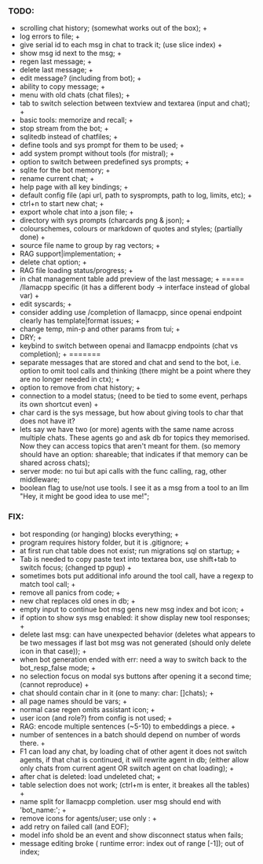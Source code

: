 ### TODO:
- scrolling chat history; (somewhat works out of the box); +
- log errors to file; +
- give serial id to each msg in chat to track it; (use slice index) +
- show msg id next to the msg; +
- regen last message; +
- delete last message; +
- edit message? (including from bot); +
- ability to copy message; +
- menu with old chats (chat files); +
- tab to switch selection between textview and textarea (input and chat); +
- basic tools: memorize and recall; +
- stop stream from the bot; +
- sqlitedb instead of chatfiles; +
- define tools and sys prompt for them to be used; +
- add system prompt without tools (for mistral); +
- option to switch between predefined sys prompts; +
- sqlite for the bot memory; +
- rename current chat; +
- help page with all key bindings; +
- default config file (api url, path to sysprompts, path to log, limits, etc); +
- ctrl+n to start new chat; +
- export whole chat into a json file; +
- directory with sys prompts (charcards png & json); +
- colourschemes, colours or markdown of quotes and styles; (partially done) +
- source file name to group by rag vectors; +
- RAG support|implementation; +
- delete chat option; +
- RAG file loading status/progress; +
- in chat management table add preview of the last message; +
===== /llamacpp specific (it has a different body -> interface instead of global var) +
- edit syscards; +
- consider adding use /completion of llamacpp, since openai endpoint clearly has template|format issues; +
- change temp, min-p and other params from tui; +
- DRY; +
- keybind to switch between openai and llamacpp endpoints (chat vs completion); +
=======
- separate messages that are stored and chat and send to the bot, i.e. option to omit tool calls and thinking (there might be a point where they are no longer needed in ctx); +
- option to remove <thinking> from chat history; +
- connection to a model status; (need to be tied to some event, perhaps its own shortcut even) +
- char card is the sys message, but how about giving tools to char that does not have it?
- lets say we have two (or more) agents with the same name across multiple chats. These agents go and ask db for topics they memorised. Now they can access topics that aren't meant for them. (so memory should have an option: shareable; that indicates if that memory can be shared across chats);
- server mode: no tui but api calls with the func calling, rag, other middleware;
- boolean flag to use/not use tools. I see it as a msg from a tool to an llm "Hey, it might be good idea to use me!";

### FIX:
- bot responding (or hanging) blocks everything; +
- program requires history folder, but it is .gitignore; +
- at first run chat table does not exist; run migrations sql on startup; +
- Tab is needed to copy paste text into textarea box, use shift+tab to switch focus; (changed tp pgup) +
- sometimes bots put additional info around the tool call, have a regexp to match tool call; +
- remove all panics from code; +
- new chat replaces old ones in db; +
- empty input to continue bot msg gens new msg index and bot icon; +
- if option to show sys msg enabled: it show display new tool responses; +
- delete last msg: can have unexpected behavior (deletes what appears to be two messages if last bot msg was not generated (should only delete icon in that case)); +
- when bot generation ended with err: need a way to switch back to the bot_resp_false mode; +
- no selection focus on modal sys buttons after opening it a second time; (cannot reproduce) +
- chat should contain char in it (one to many: char: []chats); +
- all page names should be vars; +
- normal case regen omits assistant icon; +
- user icon (and role?) from config is not used; +
- RAG: encode multiple sentences (~5-10) to embeddings a piece. +
- number of sentences in a batch should depend on number of words there. +
- F1 can load any chat, by loading chat of other agent it does not switch agents, if that chat is continued, it will rewrite agent in db; (either allow only chats from current agent OR switch agent on chat loading); +
- after chat is deleted: load undeleted chat; +
- table selection does not work; (ctrl+m is enter, it breakes all the tables) +
- name split for llamacpp completion. user msg should end with 'bot_name:'; +
- remove icons for agents/user; use only <role>: +
- add retry on failed call (and EOF);
- model info shold be an event and show disconnect status when fails;
- message editing broke ( runtime error: index out of range [-1]); out of index;
